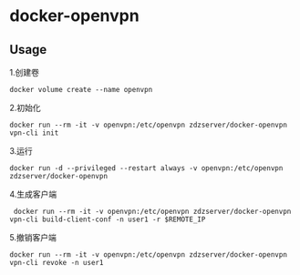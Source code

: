# docker-openvpn

## Usage
1.创建卷
```shell script
docker volume create --name openvpn
```
2.初始化
```shell script
docker run --rm -it -v openvpn:/etc/openvpn zdzserver/docker-openvpn vpn-cli init
```
3.运行
```
docker run -d --privileged --restart always -v openvpn:/etc/openvpn zdzserver/docker-openvpn
```
4.生成客户端
```
 docker run --rm -it -v openvpn:/etc/openvpn zdzserver/docker-openvpn vpn-cli build-client-conf -n user1 -r $REMOTE_IP
```
5.撤销客户端
```
docker run --rm -it -v openvpn:/etc/openvpn zdzserver/docker-openvpn vpn-cli revoke -n user1
```

